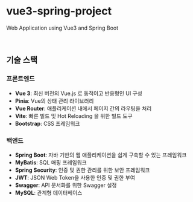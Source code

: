 # vue3-spring-project
Web Application using Vue3 and Spring Boot

<br>

## 기술 스택

### 프론트엔드
- **Vue 3**: 최신 버전의 Vue.js 로 동적이고 반응형인 UI 구성
- **Pinia**: Vue의 상태 관리 라이브러리
- **Vue Router**: 애플리케이션 내에서 페이지 간의 라우팅을 처리
- **Vite**: 빠른 빌드 및 Hot Reloading 을 위한 빌드 도구
- **Bootstrap**: CSS 프레임워크

### 백엔드
- **Spring Boot**: 자바 기반의 웹 애플리케이션을 쉽게 구축할 수 있는 프레임워크
- **MyBatis**: SQL 매핑 프레임워크
- **Spring Security**: 인증 및 권한 관리를 위한 보안 프레임워크
- **JWT**: JSON Web Token을 사용한 인증 및 권한 부여
- **Swagger**: API 문서화를 위한 Swagger 설정
- **MySQL**: 관계형 데이터베이스
